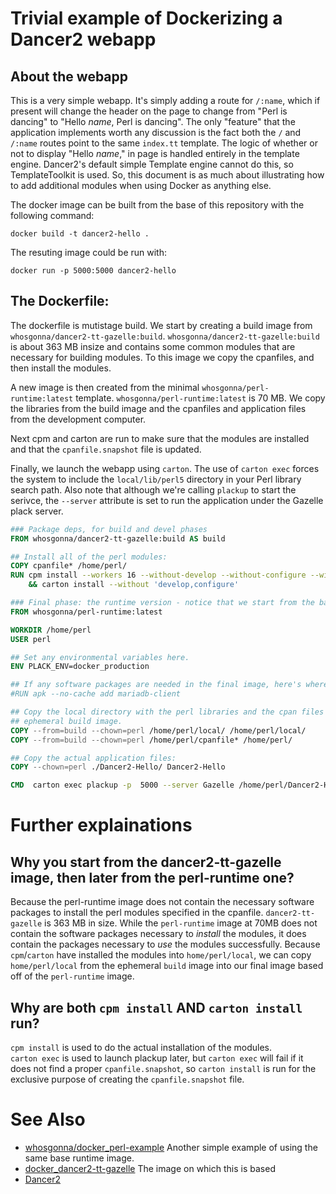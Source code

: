# Trivial example of Dockerizing a Dancer2 webapp

## About the webapp

This is a very simple webapp.  It's simply adding a route for `/:name`, which
if present will change the header on the page to change from "Perl is dancing"
to "Hello _name_, Perl is dancing".  The only "feature" that the application 
implements worth any discussion is the fact both the `/` and `/:name` routes
point to the same `index.tt` template.  The logic of whether or not to display
"Hello _name_," in page is handled entirely in the template engine.  Dancer2's
default simple Template engine cannot do this, so TemplateToolkit is used.  So,
this document is as much about illustrating how to add additional modules when
using Docker as anything else.

The docker image can be built from the base of this repository with the 
following command:

```
docker build -t dancer2-hello .
```

The resuting image could be run with:

```
docker run -p 5000:5000 dancer2-hello
```


## The Dockerfile:

The dockerfile is mutistage build.  We start by creating a build image
from `whosgonna/dancer2-tt-gazelle:build`. `whosgonna/dancer2-tt-gazelle:build`
is about 363 MB insize and contains some common modules that are necessary for 
building modules. To this image we copy the cpanfiles, and then install the 
modules.


A new image is then created from the minimal `whosgonna/perl-runtime:latest`
template. `whosgonna/perl-runtime:latest` is 70 MB. We copy the libraries from 
the build image and the cpanfiles and application files from the development 
computer.  

Next cpm and carton are run to make sure that the modules are installed and 
that the `cpanfile.snapshot` file is updated.

Finally, we launch the webapp using `carton`.  The use of `carton exec` forces
the system to include the `local/lib/perl5` directory in your Perl library 
search path. Also note that although we're calling `plackup` to start the 
serivce, the `--server` attribute is set to run the application under the 
Gazelle plack server.


```dockerfile
### Package deps, for build and devel phases
FROM whosgonna/dancer2-tt-gazelle:build AS build

## Install all of the perl modules:
COPY cpanfile* /home/perl/
RUN cpm install --workers 16 --without-develop --without-configure --with-suggests \
    && carton install --without 'develop,configure'

### Final phase: the runtime version - notice that we start from the base perl image.
FROM whosgonna/perl-runtime:latest

WORKDIR /home/perl
USER perl

## Set any environmental variables here.
ENV PLACK_ENV=docker_production

## If any software packages are needed in the final image, here's where they go.
#RUN apk --no-cache add mariadb-client

## Copy the local directory with the perl libraries and the cpan files from the
## ephemeral build image.
COPY --from=build --chown=perl /home/perl/local/ /home/perl/local/
COPY --from=build --chown=perl /home/perl/cpanfile* /home/perl/

## Copy the actual application files:
COPY --chown=perl ./Dancer2-Hello/ Dancer2-Hello

CMD  carton exec plackup -p  5000 --server Gazelle /home/perl/Dancer2-Hello/bin/app.psgi
```


# Further explainations

## Why you start from the dancer2-tt-gazelle image, then later from the perl-runtime one?

Because the perl-runtime image does not contain the necessary software packages
to install the perl modules specified in the cpanfile. `dancer2-tt-gazelle` is
363 MB in size.  While the `perl-runtime` image at 70MB does not contain the 
software packages necessary to *install* the modules, it does contain the 
packages  necessary to *use* the modules successfully.  Because `cpm`/`carton` 
have installed the modules into `home/perl/local`, we can copy `home/perl/local`
from the ephemeral `build` image into our final image based off of the 
`perl-runtime` image.

## Why are both `cpm install` AND `carton install` run?

`cpm install` is used to do the actual installation of the modules.  
`carton exec` is used to launch plackup later, but `carton exec` will fail if it
does not find a proper `cpanfile.snapshot`, so `carton install` is run for the 
exclusive purpose of creating the `cpanfile.snapshot` file.

# See Also


* [whosgonna/docker_perl-example](https://github.com/whosgonna/docker_perl-example) 
Another simple example of using the same base runtime image.
* [docker_dancer2-tt-gazelle](https://github.com/whosgonna/docker_dancer2-tt-gazelle)
The image on which this is based
* [Dancer2](https://metacpan.org/pod/Dancer2)
